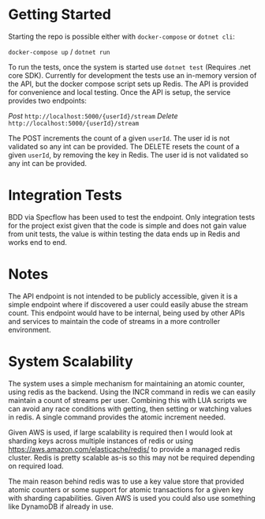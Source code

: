 # Getting Started

Starting the repo is possible either with `docker-compose` or `dotnet cli`:

`docker-compose up` / `dotnet run`

To run the tests, once the system is started use `dotnet test` (Requires .net core SDK). Currently for development the tests use an in-memory version of the API, but the docker compose script sets up Redis. The API is provided for convenience and local testing.
Once the API is setup, the service provides two endpoints:

 *Post* `http://localhost:5000/{userId}/stream`
 *Delete* `http://localhost:5000/{userId}/stream`

The POST increments the count of a given `userId`. The user id is not validated so any int can be provided.
The DELETE resets the count of a given `userId`, by removing the key in Redis. The user id is not validated so any int can be provided.

# Integration Tests

BDD via Specflow has been used to test the endpoint. Only integration tests for the project exist given that the code is simple and does not gain value from unit tests, the value is within testing the data ends up in Redis and works end to end.

# Notes

The API endpoint is not intended to be publicly accessible, given it is a simple endpoint where if discovered a user could easily abuse the stream count. This endpoint would have to be internal, being used by other APIs and services to maintain the code of streams in a more controller environment.

# System Scalability

The system uses a simple mechanism for maintaining an atomic counter, using redis as the backend. Using the INCR command in redis we can easily maintain a count of streams per user. Combining this with LUA scripts we can avoid any race conditions with getting, then setting or watching values in redis. A single command provides the atomic increment needed.

Given AWS is used, if large scalability is required then I would look at sharding keys across multiple instances of redis or using https://aws.amazon.com/elasticache/redis/ to provide a managed redis cluster. Redis is pretty scalable as-is so this may not be required depending on required load.

The main reason behind redis was to use a key value store that provided atomic counters or some support for atomic transactions for a given key with sharding capabilities. Given AWS is used you could also use something like DynamoDB if already in use.


